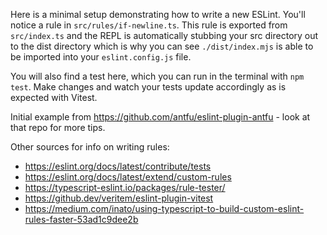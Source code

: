Here is a minimal setup demonstrating how to write a new ESLint. You'll notice a rule in `src/rules/if-newline.ts`. This rule is exported from `src/index.ts` and the REPL is automatically stubbing your src directory out to the dist directory which is why you can see `./dist/index.mjs` is able to be imported into your `eslint.config.js` file.

You will also find a test here, which you can run in the terminal with `npm test`. Make changes and watch your tests update accordingly as is expected with Vitest.

Initial example from https://github.com/antfu/eslint-plugin-antfu - look at that repo for more tips.

Other sources for info on writing rules:
- https://eslint.org/docs/latest/contribute/tests
- https://eslint.org/docs/latest/extend/custom-rules
- https://typescript-eslint.io/packages/rule-tester/
- https://github.dev/veritem/eslint-plugin-vitest
- https://medium.com/inato/using-typescript-to-build-custom-eslint-rules-faster-53ad1c9dee2b